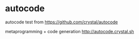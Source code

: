 # autocode
autocode test from https://github.com/crystal/autocode

metaprogramming + code generation http://autocode.crystal.sh
